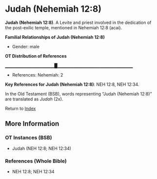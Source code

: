 # Judah (Nehemiah 12:8)
**Judah (Nehemiah 12:8)**. 
A Levite and priest involved in the dedication of the post-exilic temple, mentioned in Nehemiah 12:8 (acai). 




**Familial Relationships of Judah (Nehemiah 12:8)**


* Gender: male


**OT Distribution of References**

▁▁▁▁▁▁▁▁▁▁▁▁▁▁▁█▁▁▁▁▁▁▁▁▁▁▁▁▁▁▁▁▁▁▁▁▁▁▁
* References: Nehemiah: 2



**Key References for Judah (Nehemiah 12:8)**: 
NEH 12:8, NEH 12:34. 


In the Old Testament (BSB), words representing “Judah (Nehemiah 12:8)” are translated as 
*Judah* (2x). 




Return to [Index](00-Index.md)

## More Information

### OT Instances (BSB)

* Judah (NEH 12:8; NEH 12:34)



### References (Whole Bible)

* NEH 12:8; NEH 12:34



